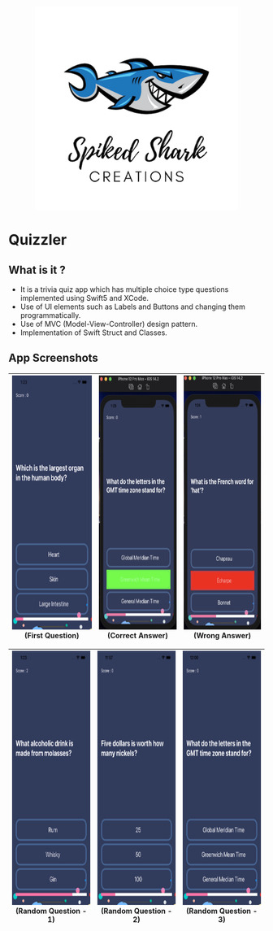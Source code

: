<p align="center">
    <img src="Documentation/Logo.png" height="400">
</p>

#  Quizzler

## What is it ?

* It is a trivia quiz app which has multiple choice type questions implemented using Swift5 and XCode. 
* Use of UI elements such as Labels and Buttons and changing them programmatically. 
* Use of MVC (Model-View-Controller) design pattern. 
* Implementation of Swift Struct and Classes.


## App Screenshots

 | <img src="Documentation/1stQ.png" width="250" height="500"> (First Question) | <img src="Documentation/CorrectAnswer.png" width="250" height="500"> (Correct Answer) | <img src="Documentation/WrongAnswer.png" width="250" height="500"> (Wrong Answer)|
 |:---:|:---:|:---:|
 
 |<img src="Documentation/RandomQ.png" width="250" height="500"> (Random Question - 1) |<img src="Documentation/RandomQ2.png" width="250" height="500"> (Random Question - 2) |<img src="Documentation/RandomQ3.png" width="250" height="500"> (Random Question - 3) | 
 |:---:|:---:|:---:|
 
